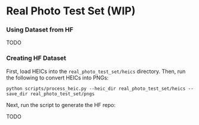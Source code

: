 # Real Photo Test Set (WIP)

### Using Dataset from HF
TODO

### Creating HF Dataset

First, load HEICs into the ```real_photo_test_set/heics``` directory. Then, run the following to convert HEICs into PNGs:

```
python scripts/process_heic.py --heic_dir real_photo_test_set/heics --save_dir real_photo_test_set/pngs
```

Next, run the script to generate the HF repo:

TODO